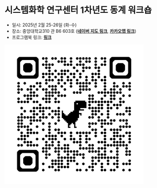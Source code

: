 # 시스템화학 연구센터 1차년도 동계 워크숍

- 일시: 2025년 2월 25-26일 (화-수)
- 장소: 중앙대학교310 관 B6 603호 ([**네이버 지도 링크**](https://naver.me/5k7wIQFF),        [**카카오맵 링크**](https://place.map.kakao.com/359179858))
- 프로그램북 링크: [**링크**](https://github.com/thereexist/GCSC_winter_2025/blob/main/%EC%8B%AC%ED%8F%AC%EC%A7%80%EC%97%84%20%ED%94%84%EB%A1%9C%EA%B7%B8%EB%9E%A8%EB%B6%81.pdf)

![qr_code](./qrcode_github.com.png)

